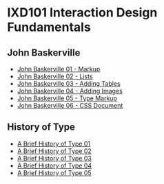 IXD101 Interaction Design Fundamentals 
======================================

John Baskerville
----------------

- [John Baskerville 01 - Markup](https://eimercooney.github.io/John_baskerville/baskerville.html)
- [John Baskerville 02 - Lists](https://eimercooney.github.io/John_baskerville/list.html)
- [John Baskerville 03 - Adding Tables](https://eimercooney.github.io/John_baskerville/table.html)
- [John Baskerville 04 - Adding Images](https://eimercooney.github.io/John_baskerville/baskerville.html)
- [John Baskerville 05 - Type Markup](https://eimercooney.github.io/John_baskerville/type.html)
- [John Baskerville 06 - CSS Document](https://eimercooney.github.io/John_baskerville/style.css)

History of Type
---------------
- [A Brief History of Type 01](https://eimercooney.github.io/john_baskerville/historyoftype/historyoftype1.html)
- [A Brief History of Type 02](https://eimercooney.github.io/john_baskerville/historyoftype/historyoftype2.html)
- [A Brief History of Type 03](https://eimercooney.github.io/john_baskerville/historyoftype/historyoftype3.html)
- [A Brief History of Type 04](https://eimercooney.github.io/john_baskerville/historyoftype/historyoftype4.html)
- [A Brief History of Type 05](https://eimercooney.github.io/john_baskerville/historyoftype/historyoftype5.html)


